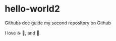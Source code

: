 # hello-world2
Githubs doc guide
my second repository on Github

I love :coffee: :pizza:, and :dancer:.
